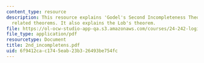 ```yaml
---
content_type: resource
description: This resource explains 'Godel's Second Incompleteness Theorem'with it's
  related theorems. It also explains the Lob's theorem.
file: https://ol-ocw-studio-app-qa.s3.amazonaws.com/courses/24-242-logic-ii-spring-2004/6f9412cac1745eab23b326493be754fc_2nd_incompletens.pdf
file_type: application/pdf
resourcetype: Document
title: 2nd_incompletens.pdf
uid: 6f9412ca-c174-5eab-23b3-26493be754fc
---
```

